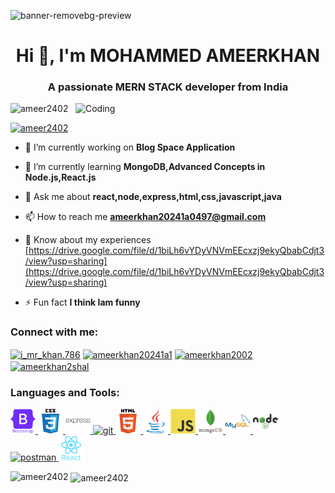![banner-removebg-preview](https://github.com/user-attachments/assets/53c9da47-1ea7-46b3-8bb4-f16b4514e236)


<h1 align="center">Hi 👋, I'm MOHAMMED AMEERKHAN</h1>
<h3 align="center">A passionate MERN STACK developer from India</h3>

<img align="right" alt="Coding" width="400" src="https://cdn.dribbble.com/users/1162077/screenshots/3848914/programmer.gif"/>

<p align="left"> <img src="https://komarev.com/ghpvc/?username=ameer2402&label=Profile%20views&color=0e75b6&style=flat" alt="ameer2402" /> </p>

<p align="left"> <a href="https://github.com/ryo-ma/github-profile-trophy"><img src="https://github-profile-trophy.vercel.app/?username=ameer2402" alt="ameer2402" /></a> </p>

- 🔭 I’m currently working on **Blog Space Application**

- 🌱 I’m currently learning **MongoDB,Advanced Concepts in Node.js,React.js**

- 💬 Ask me about **react,node,express,html,css,javascript,java**

- 📫 How to reach me **ameerkhan20241a0497@gmail.com**

- 📄 Know about my experiences [https://drive.google.com/file/d/1biLh6vYDyVNVmEEcxzj9ekyQbabCdjt3/view?usp=sharing](https://drive.google.com/file/d/1biLh6vYDyVNVmEEcxzj9ekyQbabCdjt3/view?usp=sharing)

- ⚡ Fun fact **I think Iam funny**

<h3 align="left">Connect with me:</h3>
<p align="left">
<a href="https://instagram.com/i_mr_khan.786" target="blank"><img align="center" src="https://raw.githubusercontent.com/rahuldkjain/github-profile-readme-generator/master/src/images/icons/Social/instagram.svg" alt="i_mr_khan.786" height="30" width="40" /></a>
<a href="https://www.hackerrank.com/ameerkhan20241a1" target="blank"><img align="center" src="https://raw.githubusercontent.com/rahuldkjain/github-profile-readme-generator/master/src/images/icons/Social/hackerrank.svg" alt="ameerkhan20241a1" height="30" width="40" /></a>
<a href="https://www.leetcode.com/ameerkhan2002" target="blank"><img align="center" src="https://raw.githubusercontent.com/rahuldkjain/github-profile-readme-generator/master/src/images/icons/Social/leet-code.svg" alt="ameerkhan2002" height="30" width="40" /></a>
<a href="https://auth.geeksforgeeks.org/user/ameerkhan2shal" target="blank"><img align="center" src="https://raw.githubusercontent.com/rahuldkjain/github-profile-readme-generator/master/src/images/icons/Social/geeks-for-geeks.svg" alt="ameerkhan2shal" height="30" width="40" /></a>
</p>

<h3 align="left">Languages and Tools:</h3>
<p align="left"> <a href="https://getbootstrap.com" target="_blank" rel="noreferrer"> <img src="https://raw.githubusercontent.com/devicons/devicon/master/icons/bootstrap/bootstrap-plain-wordmark.svg" alt="bootstrap" width="40" height="40"/> </a> <a href="https://www.w3schools.com/css/" target="_blank" rel="noreferrer"> <img src="https://raw.githubusercontent.com/devicons/devicon/master/icons/css3/css3-original-wordmark.svg" alt="css3" width="40" height="40"/> </a> <a href="https://expressjs.com" target="_blank" rel="noreferrer"> <img src="https://raw.githubusercontent.com/devicons/devicon/master/icons/express/express-original-wordmark.svg" alt="express" width="40" height="40"/> </a> <a href="https://git-scm.com/" target="_blank" rel="noreferrer"> <img src="https://www.vectorlogo.zone/logos/git-scm/git-scm-icon.svg" alt="git" width="40" height="40"/> </a> <a href="https://www.w3.org/html/" target="_blank" rel="noreferrer"> <img src="https://raw.githubusercontent.com/devicons/devicon/master/icons/html5/html5-original-wordmark.svg" alt="html5" width="40" height="40"/> </a> <a href="https://www.java.com" target="_blank" rel="noreferrer"> <img src="https://raw.githubusercontent.com/devicons/devicon/master/icons/java/java-original.svg" alt="java" width="40" height="40"/> </a> <a href="https://developer.mozilla.org/en-US/docs/Web/JavaScript" target="_blank" rel="noreferrer"> <img src="https://raw.githubusercontent.com/devicons/devicon/master/icons/javascript/javascript-original.svg" alt="javascript" width="40" height="40"/> </a> <a href="https://www.mongodb.com/" target="_blank" rel="noreferrer"> <img src="https://raw.githubusercontent.com/devicons/devicon/master/icons/mongodb/mongodb-original-wordmark.svg" alt="mongodb" width="40" height="40"/> </a> <a href="https://www.mysql.com/" target="_blank" rel="noreferrer"> <img src="https://raw.githubusercontent.com/devicons/devicon/master/icons/mysql/mysql-original-wordmark.svg" alt="mysql" width="40" height="40"/> </a> <a href="https://nodejs.org" target="_blank" rel="noreferrer"> <img src="https://raw.githubusercontent.com/devicons/devicon/master/icons/nodejs/nodejs-original-wordmark.svg" alt="nodejs" width="40" height="40"/> </a> <a href="https://postman.com" target="_blank" rel="noreferrer"> <img src="https://www.vectorlogo.zone/logos/getpostman/getpostman-icon.svg" alt="postman" width="40" height="40"/> </a> <a href="https://reactjs.org/" target="_blank" rel="noreferrer"> <img src="https://raw.githubusercontent.com/devicons/devicon/master/icons/react/react-original-wordmark.svg" alt="react" width="40" height="40"/> </a> </p>

<p><img align="left" src="https://github-readme-stats.vercel.app/api/top-langs?username=ameer2402&show_icons=true&locale=en&layout=compact" alt="ameer2402" /></p>

<p>&nbsp;<img align="center" src="https://github-readme-stats.vercel.app/api?username=ameer2402&show_icons=true&locale=en" alt="ameer2402" /></p>
